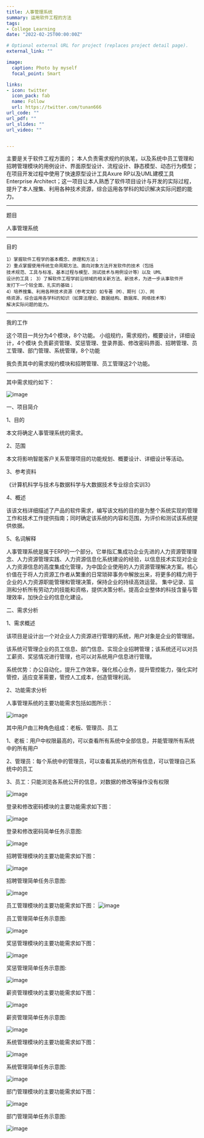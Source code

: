 ```yaml
---
title: 人事管理系统
summary: 运用软件工程的方法
tags:
- College Learning
date: "2022-02-25T00:00:00Z"

# Optional external URL for project (replaces project detail page).
external_link: ""

image:
  caption: Photo by myself
  focal_point: Smart

links:
- icon: twitter
  icon_pack: fab
  name: Follow
  url: https://twitter.com/tunan666
url_code: ""
url_pdf: ""
url_slides: ""
url_video: ""


---
```

主要是关于软件工程方面的；
本人负责需求规约的执笔，以及系统中员工管理和招聘管理模块的用例设计、界面原型设计、流程设计、静态模型、动态行为模型；
在项目开发过程中使用了快速原型设计工具Axure RP以及UML建模工具Enterprise Architect；这一项目让本人熟悉了软件项目设计与开发的实际过程，提升了本人搜集、利用各种技术资源，综合运用各学科的知识解决实际问题的能力。

---
题目

人事管理系统

---
目的

    1）掌握软件工程学的基本概念、原理和方法；
    2）重点掌握使用传统生命周期方法、面向对象方法开发软件的技术（包括
    技术规范、工具与标准、基本过程与模型、测试技术与用例设计等）以及 UML
    设计的工具； 3）了解软件工程学前沿领域的相关新方法、新技术，为进一步从事软件开
    发打下一个较全面、扎实的基础；
    4）培养搜集、利用各种技术资源（参考文献）如专著（M）、期刊（J）、网
    络资源，综合运用各学科的知识（如算法理论、数据结构、数据库、网络技术等）
    解决实际问题的能力。

---
我的工作

这个项目一共分为4个模块，8个功能。
    小组规约，需求规约，概要设计，详细设计，4个模块
    负责薪资管理、奖惩管理、登录界面、修改密码界面、招聘管理、员工管理、部门管理、系统管理，8个功能
    
我负责其中的需求规约模块和招聘管理、员工管理这2个功能。

---
其中需求规约如下：

![image](https://user-images.githubusercontent.com/56355246/156125944-615c6a8e-1fb2-4621-b41c-8c0a00c485ea.png)


一、项目简介

1、目的

本文将确定人事管理系统的需求。


2、范围

本文将影响智能客户关系管理项目的功能规划、概要设计、详细设计等活动。


3、参考资料

《计算机科学与技术与数据科学与大数据技术专业综合实训3》


4、概述

该该文档详细描述了产品的软件需求，编写该文档的目的是为整个系统实现的管理工作和技术工作提供指南；同时确定该系统的内容和范围，为评价和测试该系统提供依据。

5、名词解释

人事管理系统是属于ERP的一个部分。它单指汇集成功企业先进的人力资源管理理念、人力资源管理实践、人力资源信息化系统建设的经验，以信息技术实现对企业人力资源信息的高度集成化管理，为中国企业使用的人力资源管理解决方案。核心价值在于将人力资源工作者从繁重的日常琐碎事务中解放出来，将更多的精力用于企业的人力资源职能管理和管理决策，保持企业的持续高效运营。 集中记录、监测和分析所有劳动力的技能和资格，提供决策分析。提高企业整体的科技含量与管理效率，加快企业的信息化建设。


二、需求分析


1、需求概述


该项目是设计出一个对企业人力资源进行管理的系统，用户对象是企业的管理层。

该系统可管理企业的员工信息、部门信息、实现企业招聘管理；该系统还可以对员工薪资、奖惩情况进行管理，也可以对系统用户信息进行管理。

系统优势：办公自动化，提升工作效率，强化核心业务，提升管控能力，强化实时管控，适应变革需要，管控人工成本，创造管理利润。

2、功能需求分析

人事管理系统的主要功能需求包括如图所示：

![image](https://user-images.githubusercontent.com/56355246/156124986-cdd6b740-961b-4d2e-8a4e-160d3f8fc15a.png)

其中用户由三种角色组成：老板、管理员、员工

1、老板：用户中权限最高的，可以查看所有系统中全部信息，并能管理所有系统中的所有用户

2、管理员：每个系统中的管理员，可以查看其系统的所有信息，可以管理自己系统中的员工

3、员工：只能浏览各系统公开的信息，对数据的修改等操作没有权限

![image](https://user-images.githubusercontent.com/56355246/156125093-42498aa4-834d-4d0a-9304-594aa5a3a023.png)



登录和修改密码模块的主要功能需求如下图：

![image](https://user-images.githubusercontent.com/56355246/156125185-2c2c7242-623a-4dfc-8385-d9e6f2d8f4f6.png)

登录和修改密码简单任务示意图:

![image](https://user-images.githubusercontent.com/56355246/156125215-c7488439-22df-49a5-8f90-6199c87bbf00.png)


招聘管理模块的主要功能需求如下图：

![image](https://user-images.githubusercontent.com/56355246/156125260-785830d4-486d-4278-aeb0-9419cfc36ac3.png)


招聘管理简单任务示意图:

![image](https://user-images.githubusercontent.com/56355246/156125284-e79c7b18-d885-44c8-adcf-591f1239e173.png)


员工管理模块的主要功能需求如下图：
![image](https://user-images.githubusercontent.com/56355246/156125311-914064b9-7298-4f11-9d8e-01bbc786640e.png)


员工管理简单任务示意图:

![image](https://user-images.githubusercontent.com/56355246/156125340-f803766a-ba8d-4762-9351-e8003b178e21.png)


奖惩管理模块的主要功能需求如下图：

![image](https://user-images.githubusercontent.com/56355246/156125364-3ae79b92-9a26-4c9b-862a-dbd3b52ec87a.png)


奖惩管理简单任务示意图:

![image](https://user-images.githubusercontent.com/56355246/156125389-40497b4d-350e-4701-918b-51e9fc96739d.png)


薪资管理模块的主要功能需求如下图：

![image](https://user-images.githubusercontent.com/56355246/156125413-9c2bcc5f-ef34-4365-80d3-29b58e5eed46.png)

薪资管理简单任务示意图:

![image](https://user-images.githubusercontent.com/56355246/156125446-b0013c96-01d9-4c9f-be39-80a712d8687d.png)

系统管理模块的主要功能需求如下图：

![image](https://user-images.githubusercontent.com/56355246/156125522-4f790f31-e8a9-445f-bee7-cf33a858bb77.png)


系统管理简单任务示意图:

![image](https://user-images.githubusercontent.com/56355246/156125545-c0f839ae-e751-4693-96ea-ca6b8c7d019d.png)


部门管理模块的主要功能需求如下图：

![image](https://user-images.githubusercontent.com/56355246/156125575-9d7dbcbd-3648-49ce-ac33-249f90e62b50.png)


部门管理简单任务示意图:

![image](https://user-images.githubusercontent.com/56355246/156125617-2d330f84-4868-432c-a152-b3a9f3699557.png)






